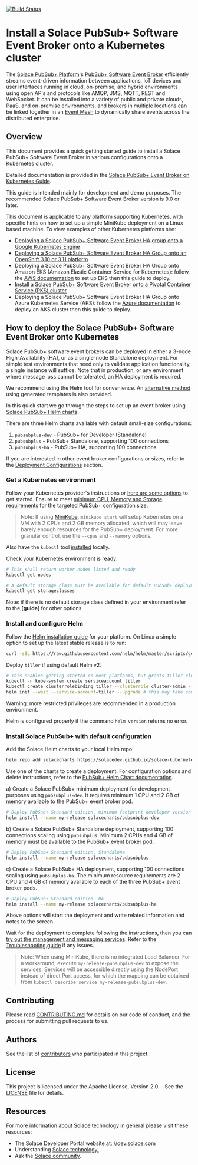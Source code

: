 [![Build Status](https://travis-ci.org/SolaceProducts/solace-kubernetes-quickstart.svg?branch=master)](https://travis-ci.org/SolaceProducts/solace-kubernetes-quickstart)

# Install a Solace PubSub+ Software Event Broker onto a Kubernetes cluster

The [Solace PubSub+ Platform](https://solace.com/products/platform/)'s [PubSub+ Software Event Broker](https://solace.com/products/event-broker/software/) efficiently streams event-driven information between applications, IoT devices and user interfaces running in cloud, on-premise, and hybrid environments using open APIs and protocols like AMQP, JMS, MQTT, REST and WebSocket. It can be installed into a variety of public and private clouds, PaaS, and on-premise environments, and brokers in multiple locations can be linked together in an [Event Mesh](https://solace.com/what-is-an-event-mesh/) to dynamically share events across the distributed enterprise.

## Overview

This document provides a quick getting started guide to install a Solace PubSub+ Software Event Broker in various configurations onto a Kubernetes cluster.

Detailed documentation is provided in the [Solace PubSub+ Event Broker on Kubernetes Guide](docs/PubSubPlusK8SDeployment.md).

This guide is intended mainly for development and demo purposes. The recommended Solace PubSub+ Software Event Broker version is 9.0 or later.

This document is applicable to any platform supporting Kubernetes, with specific hints on how to set up a simple MiniKube deployment on a Linux-based machine. To view examples of other Kubernetes platforms see:

- [Deploying a Solace PubSub+ Software Event Broker HA group onto a Google Kubernetes Engine](//github.com/SolaceProducts/solace-gke-quickstart )
- [Deploying a Solace PubSub+ Software Event Broker HA Group onto an OpenShift 3.10 or 3.11 platform](//github.com/SolaceProducts/solace-openshift-quickstart )
- Deploying a Solace PubSub+ Software Event Broker HA Group onto Amazon EKS (Amazon Elastic Container Service for Kubernetes): follow the [AWS documentation](//docs.aws.amazon.com/eks/latest/userguide/getting-started.html ) to set up EKS then this guide to deploy.
- [Install a Solace PubSub+ Software Event Broker onto a Pivotal Container Service (PKS) cluster](//github.com/SolaceProducts/solace-pks )
- Deploying a Solace PubSub+ Software Event Broker HA Group onto Azure Kubernetes Service (AKS): follow the [Azure documentation](//docs.microsoft.com/en-us/azure/aks/ ) to deploy an AKS cluster then this guide to deploy.

## How to deploy the Solace PubSub+ Software Event Broker onto Kubernetes

Solace PubSub+ software event brokers can be deployed in either a 3-node High-Availability (HA), or as a single-node Standalone deployment. For simple test environments that need only to validate application functionality, a single instance will suffice. Note that in production, or any environment where message loss cannot be tolerated, an HA deployment is required.

We recommend using the Helm tool for convenience. An [alternative method](docs/PubSubPlusK8SDeployment.md#alternative-deployment-with-generating-templates-for-the-kubernetes-kubectl-tool) using generated templates is also provided.

In this quick start we go through the steps to set up an event broker using [Solace PubSub+ Helm charts](//hub.helm.sh/charts/solace).

There are three Helm charts available with default small-size configurations:
1.	`pubsubplus-dev` - PubSub+ for Developer (Standalone)
2.	`pubsubplus` - PubSub+ Standalone, supporting 100 connections
3.	`pubsubplus-ha` - PubSub+ HA, supporting 100 connections

If you are interested in other event broker configurations or sizes, refer to the [Deployment Configurations](#other-message-broker-deployment-configurations) section.

### Get a Kubernetes environment

Follow your Kubernetes provider's instructions or [here are some options](https://kubernetes.io/docs/setup/) to get started. Ensure to meet [minimum CPU, Memory and Storage requirements](docs/PubSubPlusK8SDeployment.md#cpu-and-memory-requirements) for the targeted PubSub+ configuration size.
> Note: If using [MiniKube](https://kubernetes.io/docs/setup/learning-environment/minikube/), `minikube start` will setup Kubernetes on a VM with 2 CPUs and 2 GB memory allocated, which will may leave barely enough resources for the PubSub+ deployment. For more granular control, use the `--cpus` and `--memory` options.

Also have the `kubectl` tool [installed](https://kubernetes.io/docs/tasks/tools/install-kubectl/) locally.

Check your Kubernetes environment is ready:
```bash
# This shall return worker nodes listed and ready
kubectl get nodes

# A default storage class must be available for default PubSub+ deployment configuration
kubectl get storageclasses
```

Note: if there is no default storage class defined in your environment refer to the [**guide**] for other options.

### Install and configure Helm

Follow the [Helm installation guide](https://helm.sh/docs/using_helm/#installing-the-helm-client) for your platform.
On Linux a simple option to set up the latest stable release is to run:
```bash
curl -sSL https://raw.githubusercontent.com/helm/helm/master/scripts/get | bash
```

Deploy `tiller` if using default Helm v2:
```bash
# This enables getting started on most platforms, but grants tiller cluster-admin privileges
kubectl -n kube-system create serviceaccount tiller
kubectl create clusterrolebinding tiller --clusterrole cluster-admin --serviceaccount=kube-system:tiller
helm init --wait --service-account=tiller --upgrade # this may take some time
```
Warning: more restricted privileges are recommended in a production environment.

Helm is configured properly if the command `helm version` returns no error.

### Install Solace PubSub+ with default configuration

Add the Solace Helm charts to your local Helm repo:
```bash
helm repo add solacecharts https://solacedev.github.io/solace-kubernetes-quickstart/helm-charts
```

Use one of the charts to create a deployment. For configuration options and delete instructions, refer to the [PubSub+ Helm Chart documentation](https://github.com/SolaceDev/solace-kubernetes-quickstart/tree/HelmReorg/pubsubplus).

a) Create a Solace PubSub+ minimum deployment for development purposes using `pubsubplus-dev`. It requires minimum 1 CPU and 2 GB of memory available to the PubSub+ event broker pod.
```bash
# Deploy PubSub+ Standard edition, minimum footprint developer version
helm install --name my-release solacecharts/pubsubplus-dev
```

b) Create a Solace PubSub+ Standalone deployment, supporting 100 connections scaling using `pubsubplus`. Minimum 2 CPUs and 4 GB of memory must be available to the PubSub+ event broker pod.
```bash
# Deploy PubSub+ Standard edition, Standalone
helm install --name my-release solacecharts/pubsubplus
```

c) Create a Solace PubSub+ HA deployment, supporting 100 connections scaling using `pubsubplus-ha`. The minimum resource requirements are 2 CPU and 4 GB of memory available to each of the three PubSub+ event broker pods.
```bash
# Deploy PubSub+ Standard edition, HA
helm install --name my-release solacecharts/pubsubplus-ha
```

Above options will start the deployment and write related information and notes to the screen.

Wait for the deployment to complete following the instructions, then you can [try out the management and messaging services](docs/PubSubPlusK8SDeployment.md#validating-the-deployment). Refer to the [Troubleshooting guide](docs/PubSubPlusK8SDeployment.md#troubleshooting) if any issues.

> Note: When using MiniKube, there is no integrated Load Balancer. For a workaround, execute `my-release-pubsubplus-dev` to expose the services. Services will be accessible directly using the NodePort instead of direct Port access, for which the mapping can be obtained from `kubectl describe service my-release-pubsubplus-dev`.


## Contributing

Please read [CONTRIBUTING.md](CONTRIBUTING.md) for details on our code of conduct, and the process for submitting pull requests to us.

## Authors

See the list of [contributors](//github.com/SolaceProducts/solace-kubernetes-quickstart/graphs/contributors) who participated in this project.

## License

This project is licensed under the Apache License, Version 2.0. - See the [LICENSE](LICENSE) file for details.

## Resources

For more information about Solace technology in general please visit these resources:

- The Solace Developer Portal website at: //dev.solace.com
- Understanding [Solace technology.](//dev.solace.com/tech/)
- Ask the [Solace community](//dev.solace.com/community/).
